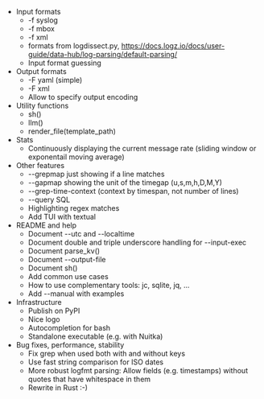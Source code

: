 - Input formats
    * -f syslog
    * -f mbox
    * -f xml
    * formats from logdissect.py, https://docs.logz.io/docs/user-guide/data-hub/log-parsing/default-parsing/
    * Input format guessing
- Output formats
    * -F yaml  (simple)
    * -F xml
    * Allow to specify output encoding
- Utility functions
    * sh()
    * llm()
    * render_file(template_path)
- Stats
    * Continuously displaying the current message rate (sliding window or exponentail moving average)
- Other features
    * --grepmap just showing if a line matches
    * --gapmap showing the unit of the timegap (u,s,m,h,D,M,Y)
    * --grep-time-context (context by timespan, not number of lines)
    * --query SQL
    * Highlighting regex matches
    - Add TUI with textual
- README and help
    * Document --utc and --localtime
    * Document double and triple underscore handling for --input-exec
    * Document parse_kv()
    * Document --output-file
    * Document sh()
    * Add common use cases
    * How to use complementary tools: jc, sqlite, jq, ...
    * Add --manual with examples
- Infrastructure
    * Publish on PyPI
    * Nice logo
    * Autocompletion for bash
    * Standalone executable (e.g. with Nuitka)
- Bug fixes, performance, stability
    * Fix grep when used both with and without keys
    * Use fast string comparison for ISO dates
    * More robust logfmt parsing: Allow fields (e.g. timestamps) without quotes that have whitespace in them
    * Rewrite in Rust :-)
    
